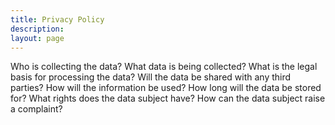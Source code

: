 ```yaml
---
title: Privacy Policy
description:
layout: page
---
```

Who is collecting the data?
What data is being collected?
What is the legal basis for processing the data?
Will the data be shared with any third parties?
How will the information be used?
How long will the data be stored for?
What rights does the data subject have?
How can the data subject raise a complaint?
